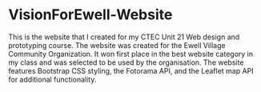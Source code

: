 # VisionForEwell-Website
This is the website that I created for my CTEC Unit 21 Web design and prototyping course. The website was created for the Ewell Village Community Organization. It won first place in the best website category in my class and was selected to be used by the organisation. The website features Bootstrap CSS styling, the Fotorama API, and the Leaflet map API for additional functionality.
